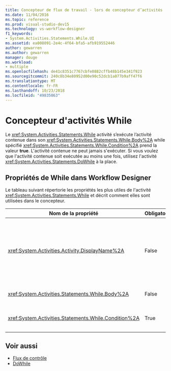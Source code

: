 ```yaml
---
title: Concepteur de flux de travail - lors de concepteur d’activités
ms.date: 11/04/2016
ms.topic: reference
ms.prod: visual-studio-dev15
ms.technology: vs-workflow-designer
f1_keywords:
- System.Activities.Statements.While.UI
ms.assetid: ea008091-2e4c-4f64-bfa5-afb919552446
author: gewarren
ms.author: gewarren
manager: douge
ms.workload:
- multiple
ms.openlocfilehash: de41c8351c7767cbfe0882cffb48b145e341f923
ms.sourcegitcommit: 240c8b34e80952d00e90c52dcb1a077b9aff47f6
ms.translationtype: MT
ms.contentlocale: fr-FR
ms.lasthandoff: 10/23/2018
ms.locfileid: "49835863"
---
```

# <a name="while-activity-designer"></a>Concepteur d'activités While

Le <xref:System.Activities.Statements.While> activité s’exécute l’activité contenue dans son <xref:System.Activities.Statements.While.Body%2A> while spécifié <xref:System.Activities.Statements.While.Condition%2A> prend la valeur **true**. L'activité contenue ne peut jamais s'exécuter. Si vous voulez que l'activité contenue soit exécutée au moins une fois, utilisez l'activité <xref:System.Activities.Statements.DoWhile> à la place.

## <a name="while-properties-in-workflow-designer"></a>Propriétés de While dans Workflow Designer

Le tableau suivant répertorie les propriétés les plus utiles de l'activité <xref:System.Activities.Statements.While> et décrit comment elles sont utilisées dans le concepteur.

|Nom de la propriété|Obligatoire|Utilisation|
|-|--------------|-|
|<xref:System.Activities.Activity.DisplayName%2A>|False|Spécifie le nom convivial du concepteur d'activités <xref:System.Activities.Statements.While> dans l'en-tête. La valeur par défaut est While. La valeur peut être modifiée dans le **propriétés** fenêtre ou directement sur l’en-tête du Concepteur d’activité.<br /><br /> Bien que la propriété <xref:System.Activities.Activity.DisplayName%2A> ne soit pas strictement obligatoire, il est recommandé d'en utiliser une.|
|<xref:System.Activities.Statements.While.Body%2A>|False|Contient l’activité à exécuter pendant que le <xref:System.Activities.Statements.While.Condition%2A> prend la valeur **true**.|
|<xref:System.Activities.Statements.While.Condition%2A>|True|Contient l’expression Visual Basic qui est évaluée pour déterminer si l’activité dans le <xref:System.Activities.Statements.While.Body%2A> doit être exécuté.|

## <a name="see-also"></a>Voir aussi

- [Flux de contrôle](../workflow-designer/control-flow-activity-designers.md)
- [DoWhile](../workflow-designer/dowhile-activity-designer.md)